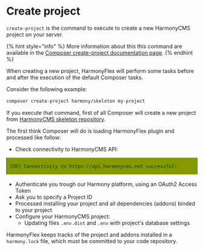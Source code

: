 # Create project

`create-project` is the command to execute to create a new HarmonyCMS project on your server.

{% hint style="info" %}
More information about this this command are available in the [Composer create-project documentation page](https://getcomposer.org/doc/03-cli.md#create-project).
{% endhint %}

When creating a new project, HarmonyFlex will perform some tasks before and after the execution of the default Composer tasks.

Consider the following example:

```bash
composer create-project harmony/skeleton my-project
```

If you execute that command, first of all Composer will create a new project from [HarmonyCMS skeleton repository](https://github.com/harmonycms/skeleton).

The first think Composer will do is loading HarmonyFlex plugin and processed like follow:

* Check connectivity to HarmonyCMS API:

![](../../.gitbook/assets/deepinscreenshot_20181012113441.png)

* Authenticate you trough our Harmony platform, using an OAuth2 Access Token
* Ask you to specify a Project ID
* Processed installing your project and all dependencies \(addons\) binded to your project
* Configure your HarmonyCMS project:
  * Updating files `.env.dist` and `.env` with project's database settings

HarmonyFlex keeps tracks of the project and addons installed in a `harmony.lock` file, which must be committed to your code repository.

